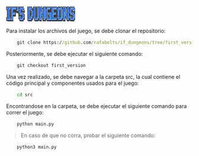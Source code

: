 ![logo](./assets/Title.png)

Para instalar los archivos del juego, se debe clonar el repositorio:

```cmd
    git clone https://github.com/rafabelts/if_dungeons/tree/first_version
```

Posteriormente, se debe ejecutar el siguiente comando:

```cmd
    git checkout first_version
```

Una vez realizado, se debe navegar a la carpeta src, la cual contiene el código principal y componentes usados para el juego:

```cmd
    cd src
```

Encontrandose en la carpeta, se debe ejecutar el siguiente comando para correr el juego:

```cmd
    python main.py
```

> En caso de que no corra, probar el siguiente comando:

```cmd
    python3 main.py
```
